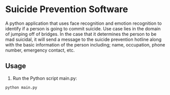 # Suicide Prevention Software

A python application that uses face recognition and emotion recognition to identify if a person is going to commit suicide. Use case lies in the domain of jumping off of bridges. In the case that it determines the person to be mad suicidal, it will send a message to the suicide prevention hotline along with the basic information of the person including; name, occupation, phone number, emergency contact, etc.

## Usage
1. Run the Python script main.py:
```
python main.py
```
